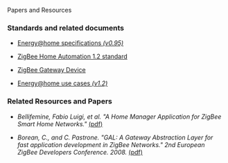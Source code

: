 Papers and Resources
<!-- Remember: the first line always goes with the title-->
<!-- Please use h3 headers (###) inside these files -->

<!--<span style="color:red;">**This page is under construction**</span>: We expect to update this page along with the release of JEMMA [version 0.0.2](https://github.com/ismb/jemma/wiki/Milestone-0.0.2).-->

### Standards and related documents

- [Energy@home specifications *(v0.95)*](http://www.energy-home.it/Documents/Technical%20Specifications/E@H_specification_ver0.95.pdf)

- [ZigBee Home Automation 1.2 standard](http://www.zigbee.org/Standards/ZigBeeHomeAutomation/download.aspx)

- [ZigBee Gateway Device](http://www.zigbee.org/Standards/ZigbeeTelecomServices/download.aspx)

- [Energy@home use cases *(v1.2)*](http://www.energy-home.it/Documents/Technical%20Specifications/Energy@Home%20Use%20Cases_v_1_2.pdf)

### Related Resources and Papers

- *Bellifemine, Fabio Luigi, et al. "A Home Manager Application for ZigBee Smart Home Networks."* [(pdf)](http://www.open-zb.net/publications/A%20Home%20Manager%20Application%20for%20ZigBee%20Smart%20Home%20Networks.pdf)

- *Borean, C., and C. Pastrone. "GAL: A Gateway Abstraction Layer for fast application development in ZigBee Networks." 2nd European ZigBee Developers Conference. 2008.* [(pdf)](http://ieeexplore.ieee.org/xpls/abs_all.jsp?arnumber=5076853&tag=1)









